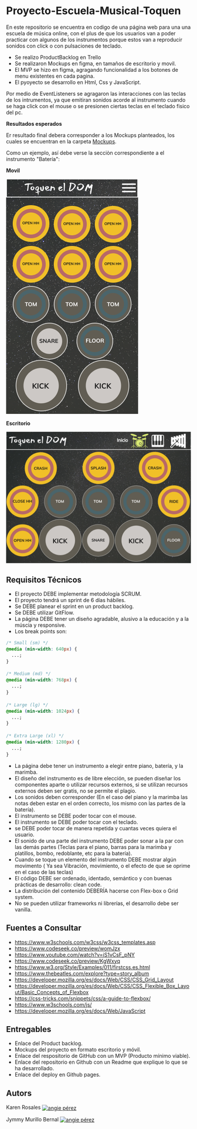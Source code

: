 # Proyecto-Escuela-Musical-Toquen

En este repositorio se encuentra en codigo de una página web para una una escuela de música online, con el plus de que los usuarios van a poder practicar con algunos de los instrumentos porque estos van a reproducir sonidos con click o con pulsaciones de teclado.

- Se realizo ProductBacklog en Trello
- Se realizaron Mockups en figma, en tamaños de escritorio y movil.
- El MVP se hizo en figma, agragando funcionalidad a los botones de menu existentes en cada pagina.
- El pyoyecto se desarrollo en Html, Css y JavaScript.

Por medio de EventListeners se agragaron las interacciones con las teclas de los intrumentos, ya que emitiran sonidos acorde al instrumento cuando se haga click con el mouse o se presionen ciertas teclas en el teclado fisico del pc.

**Resultados esperados**

Er resultado final debera corresponder a los Mockups planteados, los cuales se encuentran en la carpeta [Mockups](./Mockups).

Como un ejemplo, así debe verse la secciòn correspondiente a el instrumento "Batería":

**Movil**

![Mockup Movil](./Mockups/Movil/Drums_Movil.png)

**Escritorio**

![Mockup Escritorio](./Mockups/Escritorio/DRUMS.png)

## Requisitos Técnicos

- El proyecto DEBE implementar metodología SCRUM.
- El proyecto tendrá un sprint de 6 días hábiles.
- Se DEBE planear el sprint en un product backlog.
- Se DEBE utilizar GitFlow.
- La página DEBE tener un diseño agradable, alusivo a la educación y a la múscia y responsive.
- Los break points son:

```css
/* Small (sm) */
@media (min-width: 640px) {
  ...;
}

/* Medium (md) */
@media (min-width: 768px) {
  ...;
}

/* Large (lg) */
@media (min-width: 1024px) {
  ...;
}

/* Extra Large (xl) */
@media (min-width: 1280px) {
  ...;
}
```

- La página debe tener un instrumento a elegir entre piano, batería, y la marimba.
- El diseño del instrumento es de libre elección, se pueden diseñar los componentes aparte o utilizar recursos externos, si se utilizan recursos externos deben ser gratis, no se permite el plagio.
- Los sonidos deben corresponder (En el caso del piano y la marimba las notas deben estar en el orden correcto, los mismo con las partes de la batería).
- El instrumento se DEBE poder tocar con el mouse.
- El instrumento se DEBE poder tocar con el teclado.
- se DEBE poder tocar de manera repetida y cuantas veces quiera el usuario.
- El sonido de una parte del instrumento DEBE poder sonar a la par con las demás partes (Teclas para el piano, barras para la marimba y platillos, bombo, redoblante, etc para la batería).
- Cuando se toque un elemento del instrumento DEBE mostrar algún movimento ( Ya sea Vibración, movimiento, o el efecto de que se oprime en el caso de las teclas)
- El código DEBE ser ordenado, identado, semántico y con buenas prácticas de desarrollo: clean code.
- La distribución del contenido DEBERÍA hacerse con Flex-box o Grid system.
- No se pueden utilizar frameworks ni librerías, el desarrollo debe ser vanilla.

## Fuentes a Consultar

- https://www.w3schools.com/w3css/w3css_templates.asp
- https://www.codeseek.co/preview/womJzx
- https://www.youtube.com/watch?v=iS1vCsF_pNY
- https://www.codeseek.co/preview/KgWxyq
- https://www.w3.org/Style/Examples/011/firstcss.es.html
- https://www.thebeatles.com/explore?type=story_album
- https://developer.mozilla.org/es/docs/Web/CSS/CSS_Grid_Layout
- https://developer.mozilla.org/es/docs/Web/CSS/CSS_Flexible_Box_Layout/Basic_Concepts_of_Flexbox
- https://css-tricks.com/snippets/css/a-guide-to-flexbox/
- https://www.w3schools.com/js/
- https://developer.mozilla.org/es/docs/Web/JavaScript

## Entregables

- Enlace del Product backlog.
- Mockups del proyecto en formato escritorio y móvil.
- Enlace del respositorio de GitHub con un MVP (Producto mínimo viable).
- Enlace del repositorio en Github con un Readme que explique lo que se ha desarrollado.
- Enlace del deploy en Github pages.

## Autors

Karen Rosales <a href="https://www.linkedin.com/in/karen-vanesa-rosales-beltran-88b042168/" target="blank"><img align="center" src="https://cdn.jsdelivr.net/npm/simple-icons@3.0.1/icons/linkedin.svg" alt="angie pérez" height="30" width="40"/></a>

Jymmy Murillo Bernal <a href="https://www.linkedin.com/in/murillojymmy/" target="blank"><img align="center" src="https://cdn.jsdelivr.net/npm/simple-icons@3.0.1/icons/linkedin.svg" alt="angie pérez" height="30" width="40"/></a>
